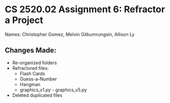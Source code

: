 # CS 2520.02 Assignment 6: Refractor a Project

Names: Christopher Gomez, Melvin Gitbumrungsin, Allison Ly

## Changes Made:
- Re-organized folders
- Refractored files:
  - Flash Cards
  - Guess-a-Number
  - Hangman
  - graphics_v1.py - graphics_v5.py
- Deleted duplicated files
